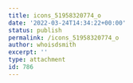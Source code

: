 ```yaml
---
title: icons_51958320774_o
date: '2022-03-24T14:34:22+00:00'
status: publish
permalink: /icons_51958320774_o
author: whoisdsmith
excerpt: ''
type: attachment
id: 786
---
```

<!DOCTYPE html PUBLIC "-//W3C//DTD HTML 4.0 Transitional//EN" "http://www.w3.org/TR/REC-html40/loose.dtd">
<?xml encoding="UTF-8">
